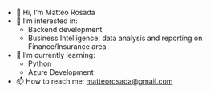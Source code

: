 - 👋 Hi, I’m Matteo Rosada
- 👀 I’m interested in:
  -  Backend development
  -  Business Intelligence, data analysis and reporting on Finance/Insurance area
- 🌱 I’m currently learning:
  -   Python
  -   Azure Development
- 📫 How to reach me: matteorosada@gmail.com
